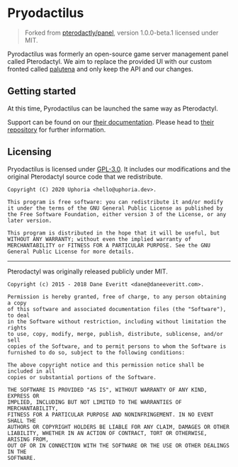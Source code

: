 # Pryodactilus

> Forked from [pterodactly/panel](https://github.com/pterodactyl/panel), version 1.0.0-beta.1 licensed under MIT.

Pyrodactilus was formerly an open-source game server management panel called Pterodactyl. We aim to replace the provided UI with our custom fronted called [palutena](https://github.com/uphoriadev/palutena) and only keep the API and our changes.


## Getting started

At this time, Pyrodactilus can be launched the same way as Pterodactyl.

Support can be found on our [their documentation](https://pterodactyl.io/project/introduction.html). Please head to [their repository](https://github.com/pterodactyl/panel) for further information.


## Licensing

Pryodactilus is licensed under [GPL-3.0](LICENSE). It includes our modifications and the original Pterodactyl source code that we redistribute.

```
Copyright (C) 2020 Uphoria <hello@uphoria.dev>.

This program is free software: you can redistribute it and/or modify it under the terms of the GNU General Public License as published by the Free Software Foundation, either version 3 of the License, or any later version.

This program is distributed in the hope that it will be useful, but WITHOUT ANY WARRANTY; without even the implied warranty of MERCHANTABILITY or FITNESS FOR A PARTICULAR PURPOSE. See the GNU General Public License for more details.
```

---

Pterodactyl was originally released publicly under MIT.

```
Copyright (c) 2015 - 2018 Dane Everitt <dane@daneeveritt.com>.

Permission is hereby granted, free of charge, to any person obtaining a copy
of this software and associated documentation files (the "Software"), to deal
in the Software without restriction, including without limitation the rights
to use, copy, modify, merge, publish, distribute, sublicense, and/or sell
copies of the Software, and to permit persons to whom the Software is
furnished to do so, subject to the following conditions:

The above copyright notice and this permission notice shall be included in all
copies or substantial portions of the Software.

THE SOFTWARE IS PROVIDED "AS IS", WITHOUT WARRANTY OF ANY KIND, EXPRESS OR
IMPLIED, INCLUDING BUT NOT LIMITED TO THE WARRANTIES OF MERCHANTABILITY,
FITNESS FOR A PARTICULAR PURPOSE AND NONINFRINGEMENT. IN NO EVENT SHALL THE
AUTHORS OR COPYRIGHT HOLDERS BE LIABLE FOR ANY CLAIM, DAMAGES OR OTHER
LIABILITY, WHETHER IN AN ACTION OF CONTRACT, TORT OR OTHERWISE, ARISING FROM,
OUT OF OR IN CONNECTION WITH THE SOFTWARE OR THE USE OR OTHER DEALINGS IN THE
SOFTWARE.
```